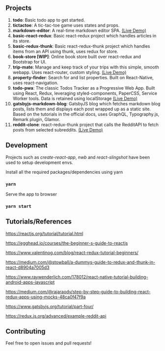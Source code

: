 ## Projects
1. **todo**: Basic todo app to get started.
2. **tictactoe**: A tic-tac-toe game uses states and props.
3. **markdown-editor**: A real-time markdown editor SPA. [(Live Demo)](https://react-markdown-editor.firebaseapp.com)
4. **basic-react-redux**: Basic react-redux project which handles articles in its store.
5. **basic-redux-thunk**: Basic react-redux-thunk project which handles items from an API using thunk, uses redux for store.
6. **book-store [WIP]**: Online book store built over react-redux and Bootstrap for UI.
7. **trip-mate**: Manage and keep track of your trips with this simple, smooth webapp. Uses react-router, custom styling. [(Live Demo)](https://react-trip-mate.firebaseapp.com)
8. **property-finder**: Search for and list properties. Built on React-Native, uses react-navigation.
9. **todo-pwa**: The classic Todos Tracker as a Progressive Web App. Built using React, Redux, leveraging styled-components, PaperCSS, Service Worker tools. Data is retained using localStorage [(Live Demo)](https://paper-todo.firebaseapp.com)
10. **gatsbyjs-markdown-blog**: GatsbyJS blog which fetches markdown blog posts, lists them and displays each post wrapped up as a static site. Based on the tutorials in the official docs, uses GraphQL, Typography.js, Remark plugin, Glamor.
11. **reddit-clone**: react-redux-thunk project that calls the RedditAPI to fetch posts from selected subreddits. [(Live Demo)](https://github.com/ajayns/frontend-dev-talk)


## Development

Projects such as _create-react-app_, _nwb_ and _react-slingshot_ have been used to setup development envs.

Install all the required packages/dependencies using yarn

### `yarn`

Serve the app to browser

### `yarn start`


## Tutorials/References

https://reactjs.org/tutorial/tutorial.html

https://egghead.io/courses/the-beginner-s-guide-to-reactjs

https://www.valentinog.com/blog/react-redux-tutorial-beginners/

https://medium.com/@stowball/a-dummys-guide-to-redux-and-thunk-in-react-d8904a7005d3

https://www.raywenderlich.com/178012/react-native-tutorial-building-android-apps-javascript

https://medium.com/@rajaraodv/step-by-step-guide-to-building-react-redux-apps-using-mocks-48ca0f47f9a

https://www.gatsbyjs.org/tutorial/part-four/

https://redux.js.org/advanced/example-reddit-api

## Contributing

Feel free to open issues and pull requests!

